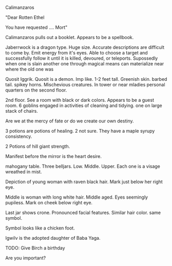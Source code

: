 Calimanzaros

"Dear Rotten Ethel

You have requested .... Mort"


Calimanzaros pulls out a booklet. Appears to be a spellbook. 

Jaberrwock is a dragon type. Huge size.  Accurate descriptions are difficult to come by. Emit energy from it's eyes. Able to choose a target and successfully follow it until it is killed, devoured, or teleports.  Supossedly when one is slain another one through magical means can materialize near where the old one was 

Quosit Iggrik. Quosit is a demon. Imp like. 1-2 feet tall. Greenish skin. barbed tail. spikey horns.  Mischevious creatures. In tower or near mladies personal quarters on the second floor.

2nd floor. See a room with black or dark colors. Appears to be a guest room.  6 goblins engaged in activities of cleaning and tidying. one on large stack of chairs.

Are we at the mercy of fate or do we create our own destiny.

3 potions are potions of healing.  2 not sure.  They have a maple syrupy consistency.

2 Potions of hill giant strength.

Manifest before the mirror is the heart desire.  

mahogany table. Three belljars. Low. Middle. Upper. Each one is a visage wreathed in mist.

Depiction of young woman with raven black hair. Mark just below her right eye.

Middle is woman with long white hair. Middle aged. Eyes seemingly pupiless.  Mark on cheek below right eye.

Last jar shows crone. Pronounced facial features.  Similar hair color.  same symbol.  

Symbol looks like a chicken foot.

Igwilv is the adopted daughter of Baba Yaga.

TODO: Give Birch a birthday

Are you important?
